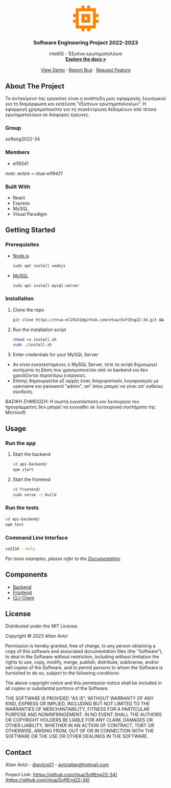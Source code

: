 <!-- PROJECT LOGO -->
<br />
<div align="center">
  <a href="https://github.com/ntua/SoftEng22-34">
    <img src="frontend/public/logo512.png" alt="Logo" width="80" height="80">
  </a>

<h3 align="center">Software Engineering Project 2022-2023</h3>

  <p align="center">
    intelliQ - Έξυπνα ερωτηματολόγια
    <br />
    <a href="https://github.com/ntua/SoftEng22-34"><strong>Explore the docs »</strong></a>
    <br />
    <br />
    <a href="https://github.com/ntua/SoftEng22-34">View Demo</a>
    ·
    <a href="https://github.com/ntua/SoftEng22-34/issues">Report Bug</a>
    ·
    <a href="https://github.com/ntua/SoftEng22-34/issues">Request Feature</a>
  </p>
</div>






<!-- ABOUT THE PROJECT -->
## About The Project

Το αντικείμενο της εργασίας είναι η ανάπτυξη μιας εφαρμογής λογισμικού για τη διαμόρφωση και εκτέλεση "έξυπνων ερωτηματολογίων". Η εφαρμογή χρησιμοποιείται για τη συγκέντρωση δεδομένων από τέτοια ερωτηματολόγια σε διάφορες έρευνες.

### Group 
  softeng2022-34



### Members
* el19241
  
*note: avtzis = ntua-el19421*



### Built With

* React
* Express
* MySQL
* Visual Paradigm




<!-- GETTING STARTED -->
## Getting Started


### Prerequisites

* [Node.js](https://nodejs.org/)
  ```sh
  sudo apt install nodejs
  ```
* [MySQL](https://mysql.com/)
  ```sh
  sudo apt install mysql-server
  ```

### Installation

1. Clone the repo
   ```sh
   git clone https://ntua-el19241@github.com/ntua/SoftEng22-34.git && cd SoftEng22-34/
   ```
2. Run the installation script
   ```sh
   chmod +x install.sh
   sudo ./install.sh
   ```
3. Enter credentials for your MySQL Server
  - Αν είναι εγκατεστημένος o MySQL Server, τότε το script δημιουργεί αυτόματα τη βάση που χρησιμοποιείται από το backend και δεν χρειάζονται περαιτέρω ενέργειες.
  - Επίσης δημιουργείται εξ αρχής ένας διαχειριστικός λογαριασμός με username και password "admin", απ' όπου μπορεί να γίνει απ' ευθείας σύνδεση.

*ΒΑΣΙΚΗ ΣΗΜΕΙΩΣΗ:* Η σωστή εγκατάσταση και λειτουργία του προγράμματος δεν μπορεί να εγγυηθεί σε λειτουργικά συστήματα της Microsoft.




<!-- USAGE EXAMPLES -->
## Usage

### Run the app

1. Start the backend
   ```sh
   cd api-backend/
   npm start
   ```
2. Start the frontend
   ```sh
   cd frontend/
   sudo serve -s build
   ```
   
### Run the tests
   ```sh
   cd api-backend/
   npm test
   ```
   
### Command Line Interface
   ```sh
   se2234 --help
   ```

_For more examples, please refer to the [Documentation](vpp/OpenAPI%203.0)_




<!-- ROADMAP -->
## Components

* [Backend](api-backend/)
* [Frontend](frontend/)
* [CLI-Client](cli/)




<!-- LICENSE -->
## License

Distributed under the MIT License. 

_Copyright © 2023 Altan Avtzi_

Permission is hereby granted, free of charge, to any person obtaining a copy of this software and associated documentation files (the "Software"), to deal in the Software without restriction, including without limitation the rights to use, copy, modify, merge, publish, distribute, sublicense, and/or sell copies of the Software, and to permit persons to whom the Software is furnished to do so, subject to the following conditions:

The above copyright notice and this permission notice shall be included in all copies or substantial portions of the Software.

THE SOFTWARE IS PROVIDED "AS IS", WITHOUT WARRANTY OF ANY KIND, EXPRESS OR IMPLIED, INCLUDING BUT NOT LIMITED TO THE WARRANTIES OF MERCHANTABILITY, FITNESS FOR A PARTICULAR PURPOSE AND NONINFRINGEMENT. IN NO EVENT SHALL THE AUTHORS OR COPYRIGHT HOLDERS BE LIABLE FOR ANY CLAIM, DAMAGES OR OTHER LIABILITY, WHETHER IN AN ACTION OF CONTRACT, TORT OR OTHERWISE, ARISING FROM, OUT OF OR IN CONNECTION WITH THE SOFTWARE OR THE USE OR OTHER DEALINGS IN THE SOFTWARE.




<!-- CONTACT -->
## Contact

Altan Avtzi - [@avtzis01](https://twitter.com/avtzis01) - avtzialtan@hotmail.com

Project Link: [https://github.com/ntua/SoftEng22-34](https://github.com/ntua/SoftEng22-34)



